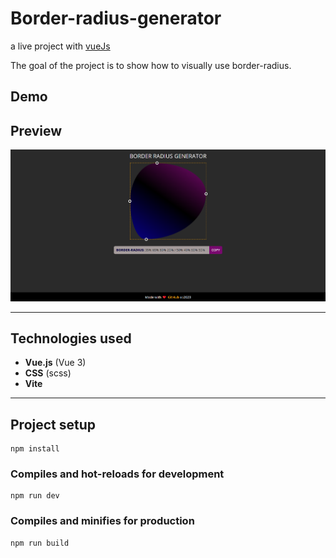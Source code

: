 # Border-radius-generator
a live project with [vueJs](http://vuejs.org)

The goal of the project is to show how to visually use border-radius.

## Demo
 <!-- Go to https://test/ -->

 ## Preview

<img src="https://github.com/Grinch3214/border-radius-generator/blob/main/demo/demo.png" />

---

 ## Technologies used

- **Vue.js** (Vue 3)
- **CSS** (scss)
- **Vite**

---


## Project setup
```
npm install
```

### Compiles and hot-reloads for development
```
npm run dev
```

### Compiles and minifies for production
```
npm run build
```